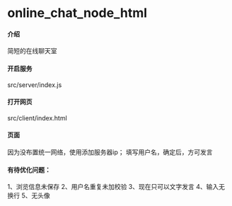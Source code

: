 # online_chat_node_html

#### 介绍
简短的在线聊天室

#### 开启服务
src/server/index.js

#### 打开网页
src/client/index.html

#### 页面
因为没布置统一网络，使用添加服务器ip；
填写用户名，确定后，方可发言


#### 有待优化问题：
1、浏览信息未保存
2、用户名重复未加校验
3、现在只可以文字发言
4、输入无换行
5、无头像